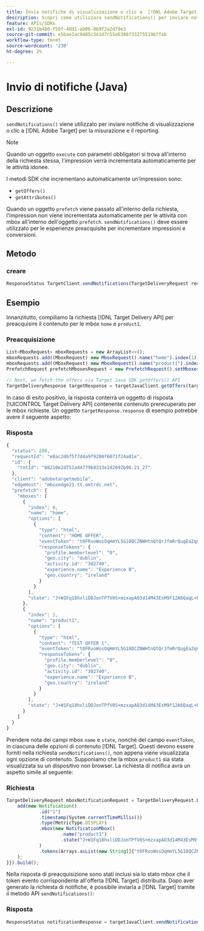 ```yaml
---
title: Invia notifiche di visualizzazione o clic a  [!DNL Adobe Target]  tramite l'SDK Java
description: Scopri come utilizzare sendNotifications() per inviare notifiche di visualizzazione o clic a  [!DNL Adobe Target]  per la misurazione e il reporting.
feature: APIs/SDKs
exl-id: 9231b480-f50f-40d1-ab06-0b9f2a2d79e3
source-git-commit: e5bae1ac9485c3e1d7c55e6386f332755196ffab
workflow-type: tm+mt
source-wordcount: '230'
ht-degree: 2%

---
```


# Invio di notifiche (Java)

## Descrizione

`sendNotifications()` viene utilizzato per inviare notifiche di visualizzazione o clic a [!DNL Adobe Target] per la misurazione e il reporting.

>[!NOTE]
>
>Quando un oggetto `execute` con parametri obbligatori si trova all&#39;interno della richiesta stessa, l&#39;impression verrà incrementata automaticamente per le attività idonee.

I metodi SDK che incrementano automaticamente un’impression sono:

* `getOffers()`
* `getAttributes()`

Quando un oggetto `prefetch` viene passato all&#39;interno della richiesta, l&#39;impression non viene incrementata automaticamente per le attività con mbox all&#39;interno dell&#39;oggetto `prefetch`. `sendNotifications()` deve essere utilizzato per le esperienze preacquisite per incrementare impressioni e conversioni.

## Metodo

### creare

```javascript {line-numbers="true"}
ResponseStatus TargetClient.sendNotifications(TargetDeliveryRequest request)
```

## Esempio

Innanzitutto, compiliamo la richiesta [!DNL Target Delivery API] per preacquisire il contenuto per le mbox `home` e `product1`.

### Preacquisizione

```javascript {line-numbers="true"}
List<MboxRequest> mboxRequests = new ArrayList<>();
mboxRequests.add((MboxRequest) new MboxRequest().name("home").index(1));
mboxRequests.add((MboxRequest) new MboxRequest().name("product1").index(2));
PrefetchRequest prefetchMboxesRequest = new PrefetchRequest().setMboxes(mboxRequests)

// Next, we fetch the offers via Target Java SDK getOffers() API
TargetDeliveryResponse targetResponse = targetJavaClient.getOffers(targetDeliveryRequest);
```

In caso di esito positivo, la risposta conterrà un oggetto di risposta [!UICONTROL Target Delivery API] contenente contenuto prerecuperato per le mbox richieste. Un oggetto `targetResponse.response` di esempio potrebbe avere il seguente aspetto:

### Risposta

```javascript {line-numbers="true"}
{
  "status": 200,
  "requestId": "e8ac2dbf5f7d4a9f9280f6071f24a01e",
  "id": {
    "tntId": "08210e2d751a44779b8313e2d2692b96.21_27"
  },
  "client": "adobetargetmobile",
  "edgeHost": "mboxedge21.tt.omtrdc.net",
  "prefetch": {
    "mboxes": [
      {
        "index": 0,
        "name": "home",
        "options": [
          {
            "type": "html",
            "content": "HOME OFFER",
            "eventToken": "t0FRvoWosOqHmYL5G18QCZNWHtnQtQrJfmRrQugEa2qCnQ9Y9OaLL2gsdrWQTvE54PwSz67rmXWmSnkXpSSS2Q==",
            "responseTokens": {
              "profile.memberlevel": "0",
              "geo.city": "dublin",
              "activity.id": "302740",
              "experience.name": "Experience B",
              "geo.country": "ireland"
            }
          }
        ],
        "state": "J+W1Fq18hxliDDJonTPfV0S+mzxapAO3d14M43EsM9f12A6QaqL+E3XKkRFlmq9U"
      },
      {
        "index": 1,
        "name": "product1",
        "options": [
          {
            "type": "html",
            "content": "TEST OFFER 1",
            "eventToken": "t0FRvoWosOqHmYL5G18QCZNWHtnQtQrJfmRrQugEa2qCnQ9Y9OaLL2gsdrWQTvE54PwSz67rmXWmSnkXpSSS2Q==",
            "responseTokens": {
              "profile.memberlevel": "0",
              "geo.city": "dublin",
              "activity.id": "302740",
              "experience.name": "Experience B",
              "geo.country": "ireland"
            }
          }
        ],
        "state": "J+W1Fq18hxliDDJonTPfV0S+mzxapAO3d14M43EsM9f12A6QaqL+E3XKkRFlmq9U"
      }
    ]
  }
}
```

Prendere nota dei campi mbox `name` e `state`, nonché del campo `eventToken`, in ciascuna delle opzioni di contenuto [!DNL Target]. Questi devono essere forniti nella richiesta `sendNotifications()`, non appena viene visualizzata ogni opzione di contenuto. Supponiamo che la mbox `product1` sia stata visualizzata su un dispositivo non browser. La richiesta di notifica avrà un aspetto simile al seguente:

### Richiesta

```javascript {line-numbers="true"}
TargetDeliveryRequest mboxNotificationRequest = TargetDeliveryRequest.builder().notifications(new ArrayList() {{
    add(new Notification()
            .id("1")
            .timestamp(System.currentTimeMillis())
            .type(MetricType.DISPLAY)
            .mbox(new NotificationMbox()
                    .name("product1")
                    .state("J+W1Fq18hxliDDJonTPfV0S+mzxapAO3d14M43EsM9f12A6QaqL+E3XKkRFlmq9U")
            )
            .tokens(Arrays.asList(new String[]{"t0FRvoWosOqHmYL5G18QCZNWHtnQtQrJfmRrQugEa2qCnQ9Y9OaLL2gsdrWQTvE54PwSz67rmXWmSnkXpSSS2Q=="}))
    );
}}).build();
```

Nella risposta di preacquisizione sono stati inclusi sia lo stato mbox che il token evento corrispondente all&#39;offerta [!DNL Target] distribuita. Dopo aver generato la richiesta di notifiche, è possibile inviarla a [!DNL Target] tramite il metodo API `sendNotifications()`:

### Risposta

```javascript {line-numbers="true"}
ResponseStatus notificationResponse = targetJavaClient.sendNotifications(mboxNotificationRequest);
```
